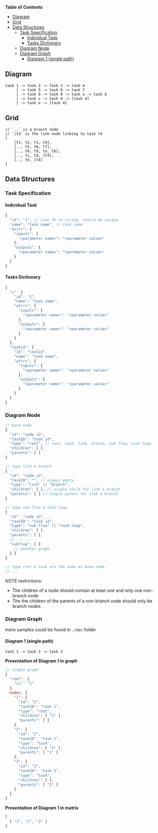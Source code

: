 __Table of Contents__

<!-- MarkdownTOC -->

- [Diagram](#diagram)
- [Grid](#grid)
- [Data Structures](#data-structures)
  - [Task Specification](#task-specification)
    - [Individual Task](#individual-task)
    - [Tasks Dictionary](#tasks-dictionary)
  - [Diagram Node](#diagram-node)
  - [Diagram Graph](#diagram-graph)
    - [Diagram 1 (single path)](#diagram-1-single-path)

<!-- /MarkdownTOC -->

<a name="diagram"></a>
## Diagram

```
task 1 -> task 2 -> task 3 -> task 4
	 | -> task 5 -> task 6 -> task 7
	 | -> task 8 -> task 9 -> task a -> task b
	 | -> task c -> task d -> [task 4]
	 | -> task e -> [task 4]
```

<a name="grid"></a>
## Grid

```
// `..` is a branch node
// `|t4` is the link node linking to task t4
[
	[t1, t2, t3, t4],
	[.., t5, t6, t7],
	[.., t8, t9, ta, tb],
	[.., tc, td, |t4],
	[.., te, |t4]
]
```

<a name="data-structures"></a>
## Data Structures

<a name="task-specification"></a>
### Task Specification

<a name="individual-task"></a>
#### Individual Task

```javascript
{
  "id": "1", // task ID in string, should be unique.
  "name": "task name", // task name
  "attrs": {
    "inputs": {
      "<parameter name>": "<parameter value>"
    },
    "outputs": {
      "<parameter name>": "<parameter value>"
    }
  }
}
```

<a name="tasks-dictionary"></a>
#### Tasks Dictionary

```javascript
{
  "1": {
    "id": "1",
    "name": "task name",
    "attrs": {
      "inputs": {
        "<parameter name>": "<parameter value>"
      },
      "outputs": {
        "<parameter name>": "<parameter value>"
      }
    }
  },
  "taskid": {
    "id": "taskid",
    "name": "task name",
    "attrs": {
      "inputs": {
        "<parameter name>": "<parameter value>"
      },
      "outputs": {
        "<parameter name>": "<parameter value>"
      }
    }
  }
}
```

<a name="diagram-node"></a>
### Diagram Node

```javascript
// base node
{
  "id": "node id",
  "taskID": "task id",
  "type": "root", // root, task, link, branch, sub-flow, task-loop
  "children": [ ],
  "parents": [ ]
}

// type link & branch
{
  "id": "node id",
  "taskID": "", // always empty
  "type": "link" || "branch",
  "children": [ ], // single child for link & branch
  "parents": [ ] // single parent for link & branch
}

// type sub-flow & task-loop
{
  "id": "node id",
  "taskID": "task id",
  "type": "sub-flow" || "task-loop",
  "children": [ ],
  "parents": [ ],
  // -------
  "subflow": [ {
    // another graph
  } ]
}

// type root & task are the same as base node
// ...

```

_NOTE_ restrictions:

* The children of a node should contain at least one and only one non-branch node
* The the children of the parents of a non-branch node should only be branch nodes

<a name="diagram-graph"></a>
### Diagram Graph

more samples could be found in `./doc` folder

<a name="diagram-1-single-path"></a>
#### Diagram 1 (single path)

```
task 1 -> task 2 -> task 3
```

__Presentation of Diagram 1 in graph__

```javascript
// single graph
{
  "root": {
    "is": "1"
  },
  nodes: {
    "1": {
      "id": "1",
      "taskID": "task 1",
      "type": "root",
      "children": [ "2" ],
      "parents": [ ]
    },
    "2": {
      "id": "2",
      "taskID": "task 2",
      "type": "task",
      "children": [ "3" ],
      "parents": [ "1" ]
    },
    "3": {
      "id": "3",
      "taskID": "task 3",
      "type": "task",
      "children": [ ],
      "parents": [ "2" ]
    }
  }
}
```

__Presentation of Diagram 1 in matrix__

```javascript
[
  [ "1", "2", "3" ]
]
```
